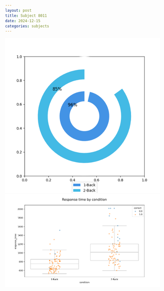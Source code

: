 ```yaml
---
layout: post
title: Subject 8011
date: 2024-12-15
categories: subjects
---
```


![](data/8011/run-4/8011_accuracy_by_condition.png)
![](data/8011/run-4/8011_response_time_by_condition.png)
